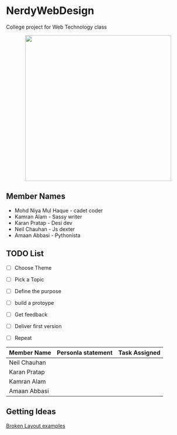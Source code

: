 # NerdyWebDesign
College project for Web Technology class

<p align="center"> 
<img src="https://user-images.githubusercontent.com/30196830/65066596-465dea00-d9a2-11e9-91dc-f15df2c15240.png" height=400>
</p>

## Member Names
* Mohd Niya Mul Haque - cadet coder
* Kamran Alam - Sassy writer
* Karan Pratap - Desi dev
* Neil Chauhan - Js dexter
* Amaan Abbasi - Pythonista 

## TODO List
- [ ] Choose Theme
- [ ] Pick a Topic
- [ ] Define the purpose
- [ ] build a protoype
- [ ] Get feedback
- [ ] Deliver first version
- [ ] Repeat


|  Member Name | Personla statement| Task Assigned | 
|---|---|---|
| Neil Chauhan | | |
| Karan Pratap | | |
| Kamran Alam  | | |
| Amaan Abbasi | | |

## Getting Ideas

[Broken Layout examples](https://www.youtube.com/watch?v=ZflTvXahvRE)
